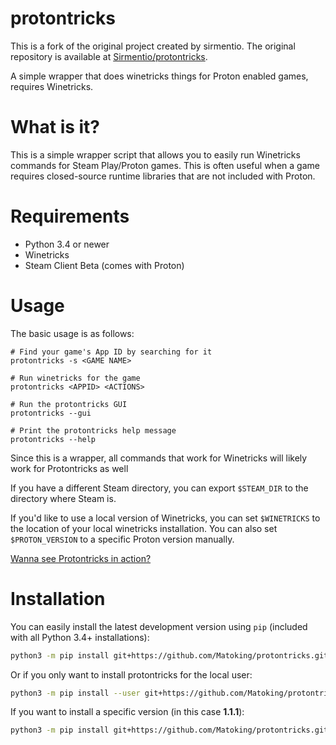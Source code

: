 # protontricks
This is a fork of the original project created by sirmentio.
The original repository is available at [Sirmentio/protontricks](https://github.com/Sirmentio/protontricks).

A simple wrapper that does winetricks things for Proton enabled games, requires Winetricks.

# What is it?
This is a simple wrapper script that allows you to easily run Winetricks commands for Steam Play/Proton games. This is often useful when a game requires closed-source runtime libraries that are not included with Proton.

# Requirements
* Python 3.4 or newer
* Winetricks
* Steam Client Beta (comes with Proton)

# Usage
The basic usage is as follows:

```
# Find your game's App ID by searching for it
protontricks -s <GAME NAME>

# Run winetricks for the game
protontricks <APPID> <ACTIONS>

# Run the protontricks GUI
protontricks --gui

# Print the protontricks help message
protontricks --help
```

Since this is a wrapper, all commands that work for Winetricks will likely work for Protontricks as well

If you have a different Steam directory, you can export ``$STEAM_DIR`` to the directory where Steam is.

If you'd like to use a local version of Winetricks, you can set ``$WINETRICKS`` to the location of your local winetricks installation. You can also set ``$PROTON_VERSION`` to a specific Proton version manually.

[Wanna see Protontricks in action?](https://asciinema.org/a/i2uqz1uZXYACl9NAHYbuZ3TCT)

# Installation
You can easily install the latest development version using `pip`
(included with all Python 3.4+ installations):
```sh
python3 -m pip install git+https://github.com/Matoking/protontricks.git
```

Or if you only want to install protontricks for the local user:
```sh
python3 -m pip install --user git+https://github.com/Matoking/protontricks.git
```

If you want to install a specific version (in this case **1.1.1**):
```sh
python3 -m pip install git+https://github.com/Matoking/protontricks.git@1.1.1
```
